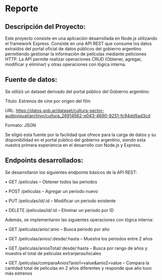 # Reporte

## Descripción del Proyecto:
Este proyecto consiste en una aplicación desarrollada en Node.js utilizando el framework
Express. Consiste en una API REST que consume los datos extraídos del portal oficial de datos
públicos del gobierno argentino permitiendo gestionar la información de películas
mediante peticiones HTTP. La API permite realizar operaciones CRUD (Obtener, agregar,
modificar y eliminar) y otras operaciones con lógica interna.

## Fuente de datos:
Se utilizó un dataset derivado del portal público del Gobierno argentino:

Titulo: Estrenos de cine por origen del film

URL: https://datos.gob.ar/dataset/cultura-sector-audiovisual/archivo/cultura_26914562-e043-4690-8251-fc94dd5ad3cd

Formato: JSON

Se eligió esta fuente por la facilidad que ofrece para la carga de datos y su disponibilidad en el
portal público del gobierno argentino, siendo esta nuestra primera experiencia en el desarrollo
con Node.js y Express.

## Endpoints desarrollados:
Se desarrollaron los siguientes endpoints básicos de la API REST:

• GET /peliculas – Obtener todos las periodos

• POST /peliculas – Agregar un periodo nuevo

• PUT /peliculas/id/:id – Modificar un periodo existente

• DELETE /peliculas/id/:id – Eliminar un periodo por ID


Además, se implementaron las siguientes operaciones con lógica interna:

•	GET /peliculas/anio/:anio –  Busca periodo por año

•	GET /peliculas/anios/:desde/:hasta – Muestra los periodos entre 2 años

•	GET /peliculas/aniosTotal/:desde/:hasta – Busca por rango de años y muestra el total de peliculas extranjeras/locales

•	GET /peliculas/comparaAnios?anio1=value&anio2=value – Compara la cantidad total de peliculas en 2 años diferentes y responde que año tuvo más estrenos

